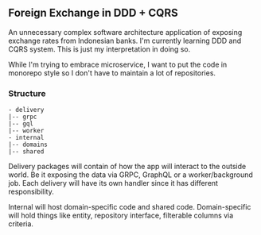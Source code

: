 ## Foreign Exchange in DDD + CQRS

An unnecessary complex software architecture application of exposing exchange rates from Indonesian banks.
I'm currently learning DDD and CQRS system. This is just my interpretation in doing so.

While I'm trying to embrace microservice, I want to put the code in monorepo style so I don't have to maintain a lot of repositories.

### Structure

```
- delivery
|-- grpc
|-- gql
|-- worker
- internal
|-- domains
|-- shared
```

Delivery packages will contain of how the app will interact to the outside world. Be it exposing the data via GRPC, GraphQL or a worker/background job.
Each delivery will have its own handler since it has different responsibility. 

Internal will host domain-specific code and shared code. 
Domain-specific will hold things like entity, repository interface, filterable columns via criteria.
